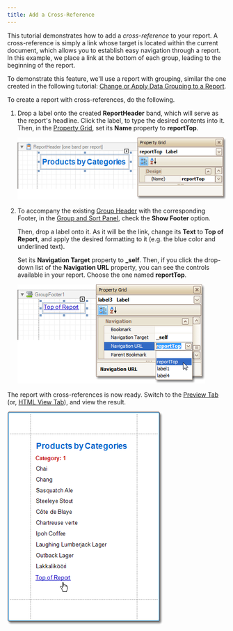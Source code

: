 ```yaml
---
title: Add a Cross-Reference
---
```

This tutorial demonstrates how to add a _cross-reference_ to your report. A cross-reference is simply a link whose target is located within the current document, which allows you to establish easy navigation through a report. In this example, we place a link at the bottom of each group, leading to the beginning of the report.

To demonstrate this feature, we'll use a report with grouping, similar the one created in the following tutorial: [Change or Apply Data Grouping to a Report](../../../../../../interface-elements-for-desktop/articles/report-designer/report-designer-for-winforms/report-editing-basics/change-or-apply-data-grouping-to-a-report.md).

To create a report with cross-references, do the following.
1. Drop a label onto the created **ReportHeader** band, which will serve as the report's headline. Click the label, to type the desired contents into it. Then, in the [Property Grid](../../../../../../interface-elements-for-desktop/articles/report-designer/report-designer-for-winforms/report-designer-reference/report-designer-ui/property-grid.md), set its **Name** property to **reportTop**.
	
	![RD_HowTo_CrossReference_1](../../../../../images/Img8877.png)
2. To accompany the existing [Group Header](../../../../../../interface-elements-for-desktop/articles/report-designer/report-designer-for-winforms/report-designer-reference/report-bands/grouping-bands.md) with the corresponding Footer, in the [Group and Sort Panel](../../../../../../interface-elements-for-desktop/articles/report-designer/report-designer-for-winforms/report-designer-reference/report-designer-ui/group-and-sort-panel.md), check the **Show Footer** option.
	
	Then, drop a label onto it. As it will be the link, change its **Text** to **Top of Report**, and apply the desired formatting to it (e.g. the blue color and underlined text).
	
	Set its **Navigation Target** property to **_self**. Then, if you click the drop-down list of the **Navigation URL** property, you can see the controls available in your report. Choose the one named **reportTop**.
	
	![RD_HowTo_CrossReference_2](../../../../../images/Img8878.png)

The report with cross-references is now ready. Switch to the [Preview Tab](../../../../../../interface-elements-for-desktop/articles/report-designer/report-designer-for-winforms/report-designer-reference/report-designer-ui/preview-tab.md) (or, [HTML View Tab](../../../../../../interface-elements-for-desktop/articles/report-designer/report-designer-for-winforms/report-designer-reference/report-designer-ui/html-view-tab.md)), and view the result.

![RD_HowTo_CrossReference_3](../../../../../images/Img8879.png)